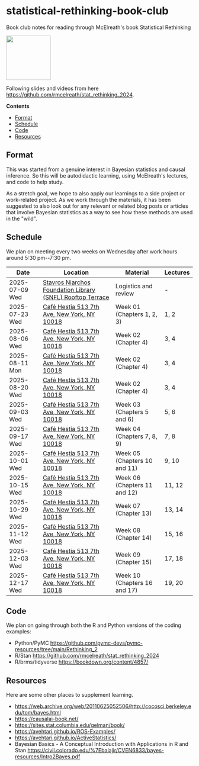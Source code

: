 # statistical-rethinking-book-club
Book club notes for reading through McElreath's book Statistical Rethinking

[<img src="http://nbviewer.jupyter.org/static/img/nav_logo.svg" width=120>](https://nbviewer.org/github/erictleung/statistical-rethinking-book-club/tree/main/)

Following slides and videos from here https://github.com/rmcelreath/stat_rethinking_2024.

**Contents**

- [Format](#format)
- [Schedule](#schedule)
- [Code](#schedule)
- [Resources](#resources)

## Format

This was started from a genuine interest in Bayesian statistics and causal inference. So this will be autodidactic learning, using McElreath's lectures, and code to help study.

As a stretch goal, we hope to also apply our learnings to a side project or work-related project. As we work through the materials, it has been suggested to also look out for any relevant or related blog posts or articles that involve Bayesian statistics as a way to see how these methods are used in the "wild".

## Schedule

We plan on meeting every two weeks on Wednesday after work hours around 5:30 pm--7:30 pm.

| Date | Location | Material | Lectures |
|--|--|--|--|
| 2025-07-09 Wed | [Stavros Niarchos Foundation Library (SNFL) Rooftop Terrace][snfl] | Logistics and review | - |
| 2025-07-23 Wed | [Café Hestia 513 7th Ave, New York, NY 10018][hestia] | Week 01 (Chapters 1, 2, 3) | 1, 2 |
| 2025-08-06 Wed | [Café Hestia 513 7th Ave, New York, NY 10018][hestia] | Week 02 (Chapter 4) | 3, 4 |
| 2025-08-11 Mon | [Café Hestia 513 7th Ave, New York, NY 10018][hestia] | Week 02 (Chapter 4) | 3, 4 |
| 2025-08-20 Wed | [Café Hestia 513 7th Ave, New York, NY 10018][hestia] | Week 02 (Chapter 4) | 3, 4 |
| 2025-09-03 Wed | [Café Hestia 513 7th Ave, New York, NY 10018][hestia] | Week 03 (Chapters 5 and 6) | 5, 6 |
| 2025-09-17 Wed | [Café Hestia 513 7th Ave, New York, NY 10018][hestia] | Week 04 (Chapters 7, 8, 9) | 7, 8 |
| 2025-10-01 Wed | [Café Hestia 513 7th Ave, New York, NY 10018][hestia] | Week 05 (Chapters 10 and 11) | 9, 10 |
| 2025-10-15 Wed | [Café Hestia 513 7th Ave, New York, NY 10018][hestia] | Week 06 (Chapters 11 and 12) | 11, 12 |
| 2025-10-29 Wed | [Café Hestia 513 7th Ave, New York, NY 10018][hestia] | Week 07 (Chapter 13) | 13, 14 |
| 2025-11-12 Wed | [Café Hestia 513 7th Ave, New York, NY 10018][hestia] | Week 08 (Chapter 14) | 15, 16 |
| 2025-12-03 Wed | [Café Hestia 513 7th Ave, New York, NY 10018][hestia] | Week 09 (Chapter 15) | 17, 18 |
| 2025-12-17 Wed | [Café Hestia 513 7th Ave, New York, NY 10018][hestia] | Week 10 (Chapters 16 and 17) | 19, 20 |

[snfl]: https://www.nypl.org/locations/snfl/event-center
[hestia]: https://maps.app.goo.gl/yrkDspmhpdmPbTpZ6

## Code

We plan on going through both the R and Python versions of the coding examples:

- Python/PyMC https://github.com/pymc-devs/pymc-resources/tree/main/Rethinking_2
- R/Stan https://github.com/rmcelreath/stat_rethinking_2024
- R/brms/tidyverse https://bookdown.org/content/4857/

## Resources

Here are some other places to supplement learning.

- https://web.archive.org/web/20110625052506/http://cocosci.berkeley.edu/tom/bayes.html
- https://causalai-book.net/
- https://sites.stat.columbia.edu/gelman/book/
- https://avehtari.github.io/ROS-Examples/
- https://avehtari.github.io/ActiveStatistics/
- Bayesian Basics - A Conceptual Introduction with Applications in R and Stan https://civil.colorado.edu/%7Ebalajir/CVEN6833/bayes-resources/Intro2Bayes.pdf

